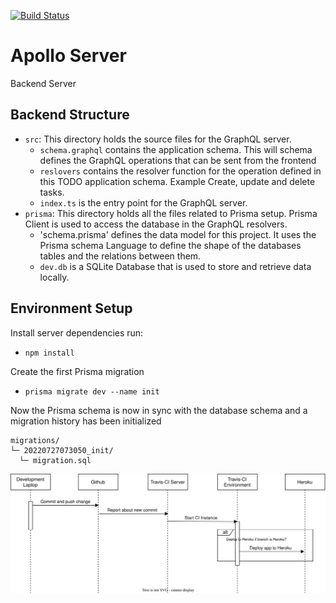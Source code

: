 [![Build Status](https://app.travis-ci.com/CathalButler/todo-backend.svg?branch=main)](https://app.travis-ci.com/CathalButler/todo-backend)
# Apollo Server
Backend Server

## Backend Structure
* `src`: This directory holds the source files for the GraphQL server.
  * `schema.graphql` contains the application schema. This will schema defines the GraphQL operations that can be sent
from the frontend
  * `reslovers` contains the resolver function for the operation defined in this TODO application schema. Example Create,
update and delete tasks.
  * `index.ts` is the entry point for the GraphQL server.
* `prisma`: This directory holds all the files related to Prisma setup. Prisma Client is used to access the database in
the GraphQL resolvers.
  * 'schema.prisma' defines the data model for this project.  It uses the Prisma schema Language to define the shape of the 
databases tables and the relations between them.
  * `dev.db` is a SQLite Database that is used to store and retrieve data locally.

## Environment Setup
Install server dependencies run:<br>
* `npm install` 

Create the first Prisma migration
* `prisma migrate dev --name init`<br>

Now the Prisma schema is now in sync with the database schema and a migration history has been initialized
```
migrations/
└─ 20220727073050_init/
  └─ migration.sql
```

![Alt text](./docs/todo_backend_sequence_diagram.svg "Sequence Diagram")
